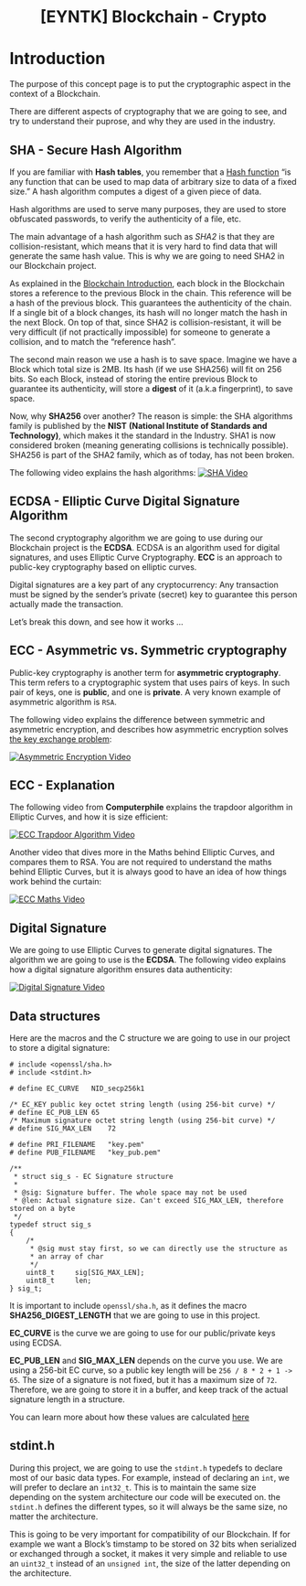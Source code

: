 <h1 align="center">[EYNTK] Blockchain - Crypto</h1>

# Introduction
The purpose of this concept page is to put the cryptographic aspect in the context of a Blockchain.

There are different aspects of cryptography that we are going to see, and try to understand their puprose, and why they are used in the industry.

## SHA - Secure Hash Algorithm
If you are familiar with **Hash tables**, you remember that a [Hash function](https://en.wikipedia.org/wiki/Hash_function) “is any function that can be used to map data of arbitrary size to data of a fixed size.” A hash algorithm computes a digest of a given piece of data.

Hash algorithms are used to serve many purposes, they are used to store obfuscated passwords, to verify the authenticity of a file, etc.

The main advantage of a hash algorithm such as *SHA2* is that they are collision-resistant, which means that it is very hard to find data that will generate the same hash value. This is why we are going to need SHA2 in our Blockchain project.

As explained in the [Blockchain Introduction](), each block in the Blockchain stores a reference to the previous Block in the chain. This reference will be a hash of the previous block. This guarantees the authenticity of the chain. If a single bit of a block changes, its hash will no longer match the hash in the next Block. On top of that, since SHA2 is collision-resistant, it will be very difficult (if not practically impossible) for someone to generate a collision, and to match the “reference hash”.

The second main reason we use a hash is to save space. Imagine we have a Block which total size is 2MB. Its hash (if we use SHA256) will fit on 256 bits. So each Block, instead of storing the entire previous Block to guarantee its authenticity, will store a **digest** of it (a.k.a fingerprint), to save space.

Now, why **SHA256** over another? The reason is simple: the SHA algorithms family is published by the **NIST** **(National Institute of Standards and Technology)**, which makes it the standard in the Industry. SHA1 is now considered broken (meaning generating collisions is technically possible). SHA256 is part of the SHA2 family, which as of today, has not been broken.

The following video explains the hash algorithms:
[![SHA Video](https://img.youtube.com/vi/b4b8ktEV4Bg/0.jpg)](https://www.youtube.com/watch?v=b4b8ktEV4Bg)


## ECDSA - Elliptic Curve Digital Signature Algorithm
The second cryptography algorithm we are going to use during our Blockchain project is the **ECDSA**. ECDSA is an algorithm used for digital signatures, and uses Elliptic Curve Cryptography. **ECC** is an approach to public-key cryptography based on elliptic curves.

Digital signatures are a key part of any cryptocurrency: Any transaction must be signed by the sender’s private (secret) key to guarantee this person actually made the transaction.

Let’s break this down, and see how it works …

## ECC - Asymmetric vs. Symmetric cryptography
Public-key cryptography is another term for **asymmetric cryptography**. This term refers to a cryptographic system that uses pairs of keys. In such pair of keys, one is **public**, and one is **private**. A very known example of asymmetric algorithm is `RSA`.

The following video explains the difference between symmetric and asymmetric encryption, and describes how asymmetric encryption solves [the key exchange problem](https://en.wikipedia.org/wiki/Key_exchange#The_key_exchange_problem):

[![Asymmetric Encryption Video](https://img.youtube.com/vi/AQDCe585Lnc/0.jpg)](https://www.youtube.com/watch?v=AQDCe585Lnc)

## ECC - Explanation
The following video from **Computerphile** explains the trapdoor algorithm in Elliptic Curves, and how it is size efficient:

[![ECC Trapdoor Algorithm Video](https://img.youtube.com/vi/NF1pwjL9-DE/0.jpg)](https://www.youtube.com/watch?v=NF1pwjL9-DE)

Another video that dives more in the Maths behind Elliptic Curves, and compares them to RSA. You are not required to understand the maths behind Elliptic Curves, but it is always good to have an idea of how things work behind the curtain:

[![ECC Maths Video](https://img.youtube.com/vi/dCvB-mhkT0w/0.jpg)](https://www.youtube.com/watch?v=dCvB-mhkT0w)

## Digital Signature
We are going to use Elliptic Curves to generate digital signatures. The algorithm we are going to use is the **ECDSA**. The following video explains how a digital signature algorithm ensures data authenticity:


[![Digital Signature Video](https://img.youtube.com/vi/Aq3a-_O2NcI/0.jpg)](https://www.youtube.com/watch?v=Aq3a-_O2NcI&t=1s)

## Data structures

Here are the macros and the C structure we are going to use in our project to store a digital signature:

```
# include <openssl/sha.h>
# include <stdint.h>

# define EC_CURVE   NID_secp256k1

/* EC_KEY public key octet string length (using 256-bit curve) */
# define EC_PUB_LEN 65
/* Maximum signature octet string length (using 256-bit curve) */
# define SIG_MAX_LEN    72

# define PRI_FILENAME   "key.pem"
# define PUB_FILENAME   "key_pub.pem"

/**
 * struct sig_s - EC Signature structure
 *
 * @sig: Signature buffer. The whole space may not be used
 * @len: Actual signature size. Can't exceed SIG_MAX_LEN, therefore stored on a byte
 */
typedef struct sig_s
{
    /*
     * @sig must stay first, so we can directly use the structure as
     * an array of char
     */
    uint8_t     sig[SIG_MAX_LEN];
    uint8_t     len;
} sig_t;
```

It is important to include `openssl/sha.h`, as it defines the macro **SHA256_DIGEST_LENGTH** that we are going to use in this project.

**EC_CURVE** is the curve we are going to use for our public/private keys using ECDSA.

**EC_PUB_LEN** and **SIG_MAX_LEN** depends on the curve you use. We are using a 256-bit EC curve, so a public key length will be `256 / 8 * 2 + 1 -> 65`. The size of a signature is not fixed, but it has a maximum size of `72`. Therefore, we are going to store it in a buffer, and keep track of the actual signature length in a structure.

You can learn more about how these values are calculated [here](https://www.secg.org/sec1-v2.pdf)

## stdint.h
During this project, we are going to use the `stdint.h` typedefs to declare most of our basic data types. For example, instead of declaring an `int`, we will prefer to declare an `int32_t`. This is to maintain the same size depending on the system architecture our code will be executed on. the `stdint.h` defines the different types, so it will always be the same size, no matter the architecture.

This is going to be very important for compatibility of our Blockchain. If for example we want a Block’s timstamp to be stored on 32 bits when serialized or exchanged through a socket, it makes it very simple and reliable to use an `uint32_t` instead of an `unsigned int`, the size of the latter depending on the architecture.


